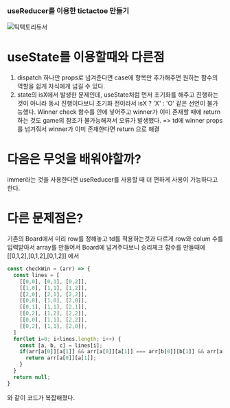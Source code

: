 ### useReducer를 이용한 tictactoe 만들기
![틱택토리듀서](https://github.com/Nulljy/react/assets/74478749/0ff68b0f-df4c-4557-bf0d-bdb22e5cace6)

# useState를 이용할때와 다른점
1. dispatch 하나만 props로 넘겨준다면 case에 항목만 추가해주면 원하는 함수의 역할을 쉽게 자식에게 넘길 수 있다.
2. state의 isX에서 발생한 문제인데, useState처럼 먼저 초기화를 해주고 진행하는 것이 아니라 동시 진행이다보니 초기화 전이라서 isX ? 'X' : 'O' 같은 선언이 불가능했다. 
  Winner check 함수를 안에 넣어주고 winner가 이미 존재할 때에 return 하는 것도 game의 참조가 불가능해져서 오류가 발생했다. => td에 winner props를 넘겨줘서 winner가 이미 존재한다면 return 으로 해결
  
# 다음은 무엇을 배워야할까?
immer라는 것을 사용한다면 useReducer를 사용할 때 더 편하게 사용이 가능하다고 한다.

# 다른 문제점은?
기존의 Board에서 미리 row를 정해놓고 td를 적용하는것과 다르게
row와 colum 수를 입력받아서 array를 만들어서 Board에 넘겨주다보니 
승리체크 함수를 만들때에 [[0,1,2],[0,1,2],[0,1,2]] 에서 

```javaScript
const checkWin = (arr) => {
  const lines = [
    [[0,0], [0,1], [0,2]],
    [[1,0], [1,1], [1,2]],
    [[2,0], [2,1], [2,2]],
    [[0,0], [1,0], [2,0]],
    [[0,1], [1,1], [2,1]],
    [[0,2], [1,2], [2,2]],
    [[0,0], [1,1], [2,2]],
    [[0,2], [1,1], [2,0]],
  ] 
  for(let i=0; i<lines.length; i++) {
    const [a, b, c] = lines[i];
    if(arr[a[0]][a[1]] && arr[a[0]][a[1]] === arr[b[0]][b[1]] && arr[a[0]][a[1]] === arr[c[0]][c[1]]) {
      return arr[a[0]][a[1]];
    }
  }
  return null;
}
```
와 같이 코드가 복잡해졌다.
